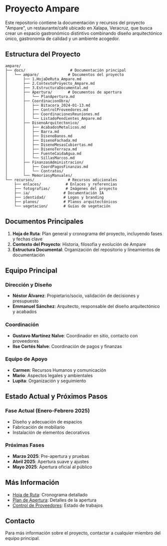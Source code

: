 # Proyecto Ampare

Este repositorio contiene la documentación y recursos del proyecto "Ampare", un restaurante/café ubicado en Xalapa, Veracruz, que busca crear un espacio gastronómico distintivo combinando diseño arquitectónico único, gastronomía de calidad y un ambiente acogedor.

## Estructura del Proyecto

```
ampare/
├── docs/                    # Documentación principal
│   └── ampare/             # Documentos del proyecto
│       ├── 1.HojaDeRuta_Ampare.md
│       ├── 2.ContextoProyecto_Ampare.md
│       ├── 3.EstructuraDocumental.md
│       ├── Apertura/       # Documentos de apertura
│       │   └── PlanApertura.md
│       ├── CoordinacionObra/
│       │   ├── Bitacora_2024-01-13.md
│       │   ├── ControlProveedores.md
│       │   ├── CoordinacionesReuniones.md
│       │   └── ListadoPendientes_Ampare.md
│       ├── DisenoArquitectonico/
│       │   ├── AcabadosMetalicos.md
│       │   ├── Barra.md
│       │   ├── DisenoBanos.md
│       │   ├── DisenoFachada.md
│       │   ├── DisenoMesasCubiertas.md
│       │   ├── DisenoTerraza.md
│       │   ├── FuenteCaidaAgua.md
│       │   └── SillasMarcos.md
│       ├── FinanzasAdministracion/
│       │   ├── CoordPagosFinanzas.md
│       │   └── Contratos/
│       └── MemoriasyManuales/
└── recursos/               # Recursos adicionales
    ├── enlaces/           # Enlaces y referencias
    ├── fotografias/       # Imágenes del proyecto
    ├── ia/               # Documentación IA
    ├── identidad/        # Logos y branding
    ├── planos/           # Planos arquitectónicos
    └── vegetacion/       # Guías de vegetación
```

## Documentos Principales

1. **Hoja de Ruta**: Plan general y cronograma del proyecto, incluyendo fases y fechas clave
2. **Contexto del Proyecto**: Historia, filosofía y evolución de Ampare
3. **Estructura Documental**: Organización del repositorio y lineamientos de documentación

## Equipo Principal

### Dirección y Diseño
- **Néstor Álvarez**: Propietario/socio, validación de decisiones y presupuesto
- **Emmanuel Sánchez**: Arquitecto, responsable del diseño arquitectónico y acabados

### Coordinación
- **Gustavo Martínez Nalve**: Coordinador en sitio, contacto con proveedores
- **Ilse Cortés Nalve**: Coordinación de pagos y finanzas

### Equipo de Apoyo
- **Carmen**: Recursos Humanos y comunicación
- **Mario**: Aspectos legales y ambientales
- **Lupita**: Organización y seguimiento

## Estado Actual y Próximos Pasos

### Fase Actual (Enero-Febrero 2025)
- Diseño y adecuación de espacios
- Fabricación de mobiliario
- Instalación de elementos decorativos

### Próximas Fases
- **Marzo 2025**: Pre-apertura y pruebas
- **Abril 2025**: Apertura suave y ajustes
- **Mayo 2025**: Apertura oficial al público

## Más Información

- [Hoja de Ruta](docs/ampare/1.HojaDeRuta_Ampare.md): Cronograma detallado
- [Plan de Apertura](docs/ampare/Apertura/PlanApertura.md): Detalles de la apertura
- [Control de Proveedores](docs/ampare/CoordinacionObra/ControlProveedores.md): Estado de trabajos

## Contacto

Para más información sobre el proyecto, contactar a cualquier miembro del equipo principal. 
